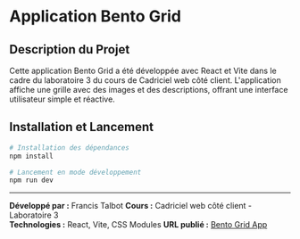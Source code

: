 # Application Bento Grid

## Description du Projet

Cette application Bento Grid a été développée avec React et Vite dans le cadre du laboratoire 3 du cours de Cadriciel web côté client. L'application affiche une grille avec des images et des descriptions, offrant une interface utilisateur simple et réactive.

## Installation et Lancement

```bash
# Installation des dépendances
npm install

# Lancement en mode développement
npm run dev

```

---

**Développé par :** Francis Talbot
**Cours :** Cadriciel web côté client - Laboratoire 3  
**Technologies :** React, Vite, CSS Modules
**URL publié :** [Bento Grid App](https://labo3-tan.vercel.app/)
